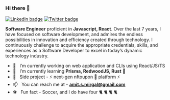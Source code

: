 ### Hi there 👋

[![Linkedin badge](https://img.shields.io/badge/-LinkedIn-blue?style=for-the-badge&logo=Linkedin&logocolor=white&labelColor=blue&color=blue)](https://www.linkedin.com/in/amit-mirgal/)
[![Twitter badge](https://img.shields.io/badge/-Twitter-white?style=for-the-badge&logo=Twitter&logoColor=white&labelColor=green&color=green)](https://twitter.com/amit_mirgal/)

**Software Engineer** proficient in **Javascript, React**. Over the last 7 years, I have focused on software development, and admires the endless possibilities in innovation and efficiency created through technology. I continuously challenge to acquire the appropriate credentials, skills, and experiences as a Software Developer to excel in today’s dynamic technology industry.  

- 🔭  &nbsp; I’m currently working on web application and CLIs using React/JS/TS
- 🌱  &nbsp; I’m currently learning **Prisma, RedwoodJS, Rust** 🦀 
- 💼  &nbsp; Side project - ⚡ next-gen nftoupon 🎫 platform ⚡
- 📫  &nbsp; You can reach me at - **amit.s.mirgal@gmail.com**
- ⚽  &nbsp; Fun fact - Soccer, and I do have four 🐈 🐈 🐈 🐈
